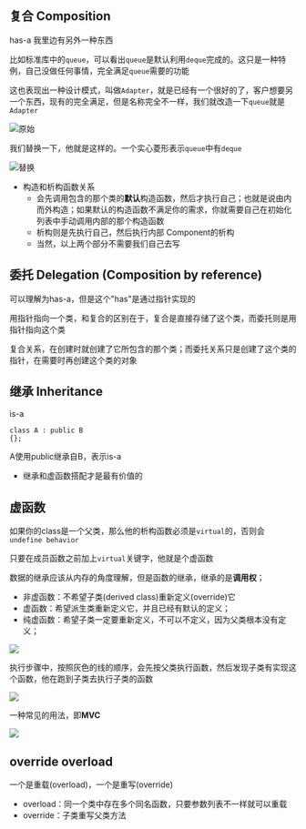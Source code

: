 
## 复合 Composition
has-a 我里边有另外一种东西

比如标准库中的`queue`，可以看出`queue`是默认利用`deque`完成的。这只是一种特例，自己没做任何事情，完全满足`queue`需要的功能

这也表现出一种设计模式，叫做`Adapter`，就是已经有一个很好的了，客户想要另一个东西，现有的完全满足，但是名称完全不一样，我们就改造一下`queue`就是`Adapter`

![原始](https://gitee.com/wangxy2180/imagehost/raw/master/codingTech/composition_1.jpg)

我们替换一下，他就是这样的。一个实心菱形表示`queue`中有`deque`

![替换](https://gitee.com/wangxy2180/imagehost/raw/master/codingTech/composition_2.jpg)

- 构造和析构函数关系
  - 会先调用包含的那个类的**默认**构造函数，然后才执行自己；也就是说由内而外构造；如果默认的构造函数不满足你的需求，你就需要自己在初始化列表中手动调用内部的那个构造函数
  - 析构则是先执行自己，然后执行内部 Component的析构
  - 当然，以上两个部分不需要我们自己去写


## 委托 Delegation (Composition by reference)
可以理解为has-a，但是这个"has"是通过指针实现的

用指针指向一个类，和复合的区别在于，复合是直接存储了这个类，而委托则是用指针指向这个类

复合关系，在创建时就创建了它所包含的那个类；而委托关系只是创建了这个类的指针，在需要时再创建这个类的对象


## 继承 Inheritance
is-a
```
class A : public B
{};
```
A使用public继承自B，表示is-a

- 继承和虚函数搭配才是最有价值的


## 虚函数
如果你的class是一个父类，那么他的析构函数必须是`virtual`的，否则会`undefine behavior`

只要在成员函数之前加上`virtual`关键字，他就是个虚函数

数据的继承应该从内存的角度理解，但是函数的继承，继承的是**调用权**；

- 非虚函数：不希望子类(derived class)重新定义(override)它
- 虚函数：希望派生类重新定义它，并且已经有默认的定义；
- 纯虚函数：希望子类一定要重新定义，不可以不定义，因为父类根本没有定义；

![](https://gitee.com/wangxy2180/imagehost/raw/master/codingTech/virtualfunc.jpg)

执行步骤中，按照灰色的线的顺序，会先按父类执行函数，然后发现子类有实现这个函数，他在跑到子类去执行子类的函数

![](https://gitee.com/wangxy2180/imagehost/raw/master/codingTech/inheritanceWithVirtual.jpg)

一种常见的用法，即**MVC**

![](https://gitee.com/wangxy2180/imagehost/raw/master/codingTech/MVC.jpg)


## override overload
一个是重载(overload)，一个是重写(override)
- overload：同一个类中存在多个同名函数，只要参数列表不一样就可以重载
- override：子类重写父类方法